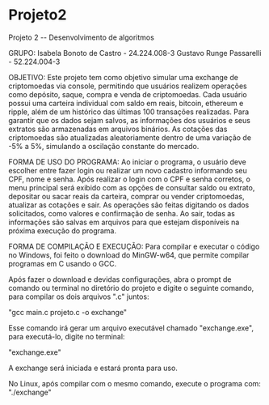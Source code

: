 # Projeto2
Projeto 2 -- Desenvolvimento de algoritmos

GRUPO:
Isabela Bonoto de Castro - 24.224.008-3
Gustavo Runge Passarelli - 52.224.004-3

OBJETIVO:
Este projeto tem como objetivo simular uma exchange de criptomoedas via console, permitindo que usuários realizem operações como depósito, saque, compra e venda de
criptomoedas. Cada usuário possui uma carteira individual com saldo em reais, bitcoin, ethereum e ripple, além de um histórico das últimas 100 transações realizadas.
Para garantir que os dados sejam salvos, as informações dos usuários e seus extratos são armazenadas em arquivos binários. As cotações das criptomoedas são atualizadas
aleatoriamente dentro de uma variação de -5% a 5%, simulando a oscilação constante do mercado.

FORMA DE USO DO PROGRAMA:
Ao iniciar o programa, o usuário deve escolher entre fazer login ou realizar um novo cadastro informando seu CPF, nome e senha. Após realizar o login com o CPF e senha
corretos, o menu principal será exibido com as opções de consultar saldo ou extrato, depositar ou sacar reais da carteira, comprar ou vender criptomoedas, atualizar as
cotações e sair. As operações são feitas digitando os dados solicitados, como valores e confirmação de senha. Ao sair, todas as informações são salvas em arquivos para
que estejam disponíveis na próxima execução do programa.

FORMA DE COMPILAÇÃO E EXECUÇÃO:
Para compilar e executar o código no Windows, foi feito o download do MinGW-w64, que permite compilar programas em C usando o GCC.

Após fazer o download e devidas configurações, abra o prompt de comando ou terminal no diretório do projeto e digite o seguinte comando, para compilar os dois arquivos ".c" juntos:

"gcc main.c projeto.c -o exchange"

Esse comando irá gerar um arquivo executável chamado "exchange.exe", para executá-lo, digite no terminal:

"exchange.exe"

A exchange será iniciada e estará pronta para uso.

No Linux, após compilar com o mesmo comando, execute o programa com:
"./exchange"
